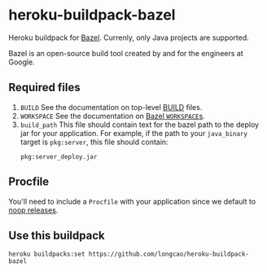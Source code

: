 # heroku-buildpack-bazel
Heroku buildpack for [Bazel](https://bazel.build/). Currenly, only Java projects are supported.

Bazel is an open-source build tool created by and for the engineers at Google.

## Required files
1. `BUILD`
  See the documentation on top-level [BUILD](https://docs.bazel.build/versions/master/tutorial/java.html#creating-your-own-build-file) files.
2. `WORKSPACE`
  See the documentation on [Bazel `WORKSPACE`s](https://docs.bazel.build/versions/master/tutorial/java.html#set-up-the-workspace).
3. `build_path`
   This file should contain text for the bazel path to the deploy jar for your application.
   For example, if the path to your `java_binary` target is `pkg:server`, this file should contain:
   ```text
   pkg:server_deploy.jar
   ```

## Procfile
You'll need to include a `Procfile` with your application since we default to [noop releases](bin/release).

## Use this buildpack
```shell
heroku buildpacks:set https://github.com/longcao/heroku-buildpack-bazel
```